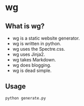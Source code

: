 # wg

## What is wg?

- wg is a static website generator.
- wg is written in python.
- wg uses the Spectre.css.
- wg uses Jinja2.
- wg takes Markdown.
- wg does blogging.
- wg is dead simple.

## Usage
```
python generate.py
```
